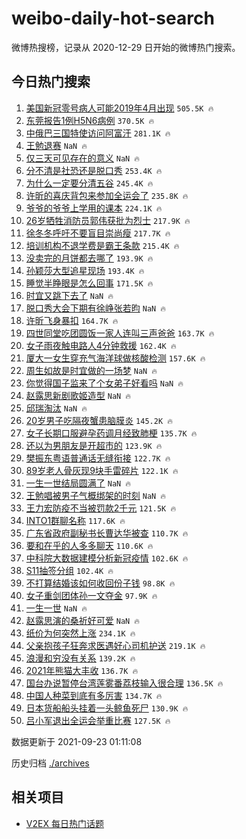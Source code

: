 # weibo-daily-hot-search

微博热搜榜，记录从 2020-12-29 日开始的微博热门搜索。

## 今日热门搜索

<!-- BEGIN -->

1. [美国新冠零号病人可能2019年4月出现](https://s.weibo.com/weibo?q=%23%E7%BE%8E%E5%9B%BD%E6%96%B0%E5%86%A0%E9%9B%B6%E5%8F%B7%E7%97%85%E4%BA%BA%E5%8F%AF%E8%83%BD2019%E5%B9%B44%E6%9C%88%E5%87%BA%E7%8E%B0%23&Refer=top) `505.5K 🔥`
1. [东莞报告1例H5N6病例](https://s.weibo.com/weibo?q=%23%E4%B8%9C%E8%8E%9E%E6%8A%A5%E5%91%8A1%E4%BE%8BH5N6%E7%97%85%E4%BE%8B%23&Refer=top) `370.5K 🔥`
1. [中俄巴三国特使访问阿富汗](https://s.weibo.com/weibo?q=%23%E4%B8%AD%E4%BF%84%E5%B7%B4%E4%B8%89%E5%9B%BD%E7%89%B9%E4%BD%BF%E8%AE%BF%E9%97%AE%E9%98%BF%E5%AF%8C%E6%B1%97%23&Refer=top) `281.1K 🔥`
1. [王勉退赛](https://s.weibo.com/weibo?q=%23%E7%8E%8B%E5%8B%89%E9%80%80%E8%B5%9B%23&Refer=top) `NaN 🔥`
1. [仅三天可见存在的意义](https://s.weibo.com/weibo?q=%23%E4%BB%85%E4%B8%89%E5%A4%A9%E5%8F%AF%E8%A7%81%E5%AD%98%E5%9C%A8%E7%9A%84%E6%84%8F%E4%B9%89%23&Refer=top) `NaN 🔥`
1. [分不清是社恐还是脱口秀](https://s.weibo.com/weibo?q=%23%E5%88%86%E4%B8%8D%E6%B8%85%E6%98%AF%E7%A4%BE%E6%81%90%E8%BF%98%E6%98%AF%E8%84%B1%E5%8F%A3%E7%A7%80%23&Refer=top) `253.4K 🔥`
1. [为什么一定要分清五谷](https://s.weibo.com/weibo?q=%23%E4%B8%BA%E4%BB%80%E4%B9%88%E4%B8%80%E5%AE%9A%E8%A6%81%E5%88%86%E6%B8%85%E4%BA%94%E8%B0%B7%23&Refer=top) `245.4K 🔥`
1. [许昕的喜庆背包来参加全运会了](https://s.weibo.com/weibo?q=%23%E8%AE%B8%E6%98%95%E7%9A%84%E5%96%9C%E5%BA%86%E8%83%8C%E5%8C%85%E6%9D%A5%E5%8F%82%E5%8A%A0%E5%85%A8%E8%BF%90%E4%BC%9A%E4%BA%86%23&Refer=top) `235.8K 🔥`
1. [爷爷的爷爷上学用的课本](https://s.weibo.com/weibo?q=%23%E7%88%B7%E7%88%B7%E7%9A%84%E7%88%B7%E7%88%B7%E4%B8%8A%E5%AD%A6%E7%94%A8%E7%9A%84%E8%AF%BE%E6%9C%AC%23&Refer=top) `224.1K 🔥`
1. [26岁牺牲消防员郭伟获批为烈士](https://s.weibo.com/weibo?q=%2326%E5%B2%81%E7%89%BA%E7%89%B2%E6%B6%88%E9%98%B2%E5%91%98%E9%83%AD%E4%BC%9F%E8%8E%B7%E6%89%B9%E4%B8%BA%E7%83%88%E5%A3%AB%23&Refer=top) `217.9K 🔥`
1. [徐冬冬呼吁不要盲目崇尚瘦](https://s.weibo.com/weibo?q=%23%E5%BE%90%E5%86%AC%E5%86%AC%E5%91%BC%E5%90%81%E4%B8%8D%E8%A6%81%E7%9B%B2%E7%9B%AE%E5%B4%87%E5%B0%9A%E7%98%A6%23&Refer=top) `217.7K 🔥`
1. [培训机构不退学费是霸王条款](https://s.weibo.com/weibo?q=%23%E5%9F%B9%E8%AE%AD%E6%9C%BA%E6%9E%84%E4%B8%8D%E9%80%80%E5%AD%A6%E8%B4%B9%E6%98%AF%E9%9C%B8%E7%8E%8B%E6%9D%A1%E6%AC%BE%23&Refer=top) `215.4K 🔥`
1. [没卖完的月饼都去哪了](https://s.weibo.com/weibo?q=%23%E6%B2%A1%E5%8D%96%E5%AE%8C%E7%9A%84%E6%9C%88%E9%A5%BC%E9%83%BD%E5%8E%BB%E5%93%AA%E4%BA%86%23&Refer=top) `193.9K 🔥`
1. [孙颖莎大型追星现场](https://s.weibo.com/weibo?q=%23%E5%AD%99%E9%A2%96%E8%8E%8E%E5%A4%A7%E5%9E%8B%E8%BF%BD%E6%98%9F%E7%8E%B0%E5%9C%BA%23&Refer=top) `193.4K 🔥`
1. [睡觉半睁眼是怎么回事](https://s.weibo.com/weibo?q=%23%E7%9D%A1%E8%A7%89%E5%8D%8A%E7%9D%81%E7%9C%BC%E6%98%AF%E6%80%8E%E4%B9%88%E5%9B%9E%E4%BA%8B%23&Refer=top) `171.5K 🔥`
1. [时宜又跳下去了](https://s.weibo.com/weibo?q=%23%E6%97%B6%E5%AE%9C%E5%8F%88%E8%B7%B3%E4%B8%8B%E5%8E%BB%E4%BA%86%23&Refer=top) `NaN 🔥`
1. [脱口秀大会下期有徐峥张若昀](https://s.weibo.com/weibo?q=%23%E8%84%B1%E5%8F%A3%E7%A7%80%E5%A4%A7%E4%BC%9A%E4%B8%8B%E6%9C%9F%E6%9C%89%E5%BE%90%E5%B3%A5%E5%BC%A0%E8%8B%A5%E6%98%80%23&Refer=top) `NaN 🔥`
1. [许昕飞身暴扣](https://s.weibo.com/weibo?q=%23%E8%AE%B8%E6%98%95%E9%A3%9E%E8%BA%AB%E6%9A%B4%E6%89%A3%23&Refer=top) `164.7K 🔥`
1. [四世同堂吃团圆饭一家人连叫三声爸爸](https://s.weibo.com/weibo?q=%23%E5%9B%9B%E4%B8%96%E5%90%8C%E5%A0%82%E5%90%83%E5%9B%A2%E5%9C%86%E9%A5%AD%E4%B8%80%E5%AE%B6%E4%BA%BA%E8%BF%9E%E5%8F%AB%E4%B8%89%E5%A3%B0%E7%88%B8%E7%88%B8%23&Refer=top) `163.7K 🔥`
1. [女子雨夜触电路人4分钟救援](https://s.weibo.com/weibo?q=%23%E5%A5%B3%E5%AD%90%E9%9B%A8%E5%A4%9C%E8%A7%A6%E7%94%B5%E8%B7%AF%E4%BA%BA4%E5%88%86%E9%92%9F%E6%95%91%E6%8F%B4%23&Refer=top) `162.4K 🔥`
1. [厦大一女生穿充气海洋球做核酸检测](https://s.weibo.com/weibo?q=%23%E5%8E%A6%E5%A4%A7%E4%B8%80%E5%A5%B3%E7%94%9F%E7%A9%BF%E5%85%85%E6%B0%94%E6%B5%B7%E6%B4%8B%E7%90%83%E5%81%9A%E6%A0%B8%E9%85%B8%E6%A3%80%E6%B5%8B%23&Refer=top) `157.6K 🔥`
1. [周生如故是时宜做的一场梦](https://s.weibo.com/weibo?q=%23%E5%91%A8%E7%94%9F%E5%A6%82%E6%95%85%E6%98%AF%E6%97%B6%E5%AE%9C%E5%81%9A%E7%9A%84%E4%B8%80%E5%9C%BA%E6%A2%A6%23&Refer=top) `NaN 🔥`
1. [你觉得国子监来了个女弟子好看吗](https://s.weibo.com/weibo?q=%23%E4%BD%A0%E8%A7%89%E5%BE%97%E5%9B%BD%E5%AD%90%E7%9B%91%E6%9D%A5%E4%BA%86%E4%B8%AA%E5%A5%B3%E5%BC%9F%E5%AD%90%E5%A5%BD%E7%9C%8B%E5%90%97%23&Refer=top) `NaN 🔥`
1. [赵露思新剧歌姬造型](https://s.weibo.com/weibo?q=%23%E8%B5%B5%E9%9C%B2%E6%80%9D%E6%96%B0%E5%89%A7%E6%AD%8C%E5%A7%AC%E9%80%A0%E5%9E%8B%23&Refer=top) `NaN 🔥`
1. [邱瑞淘汰](https://s.weibo.com/weibo?q=%E9%82%B1%E7%91%9E%E6%B7%98%E6%B1%B0&Refer=top) `NaN 🔥`
1. [20岁男子吃隔夜蟹患脑膜炎](https://s.weibo.com/weibo?q=%2320%E5%B2%81%E7%94%B7%E5%AD%90%E5%90%83%E9%9A%94%E5%A4%9C%E8%9F%B9%E6%82%A3%E8%84%91%E8%86%9C%E7%82%8E%23&Refer=top) `145.2K 🔥`
1. [女子长期口服避孕药调月经致肺梗](https://s.weibo.com/weibo?q=%23%E5%A5%B3%E5%AD%90%E9%95%BF%E6%9C%9F%E5%8F%A3%E6%9C%8D%E9%81%BF%E5%AD%95%E8%8D%AF%E8%B0%83%E6%9C%88%E7%BB%8F%E8%87%B4%E8%82%BA%E6%A2%97%23&Refer=top) `135.7K 🔥`
1. [还以为男朋友是开超市的](https://s.weibo.com/weibo?q=%23%E8%BF%98%E4%BB%A5%E4%B8%BA%E7%94%B7%E6%9C%8B%E5%8F%8B%E6%98%AF%E5%BC%80%E8%B6%85%E5%B8%82%E7%9A%84%23&Refer=top) `123.9K 🔥`
1. [樊振东粤语普通话无缝衔接](https://s.weibo.com/weibo?q=%23%E6%A8%8A%E6%8C%AF%E4%B8%9C%E7%B2%A4%E8%AF%AD%E6%99%AE%E9%80%9A%E8%AF%9D%E6%97%A0%E7%BC%9D%E8%A1%94%E6%8E%A5%23&Refer=top) `122.7K 🔥`
1. [89岁老人骨灰现9块手雷碎片](https://s.weibo.com/weibo?q=%2389%E5%B2%81%E8%80%81%E4%BA%BA%E9%AA%A8%E7%81%B0%E7%8E%B09%E5%9D%97%E6%89%8B%E9%9B%B7%E7%A2%8E%E7%89%87%23&Refer=top) `122.1K 🔥`
1. [一生一世结局圆满了](https://s.weibo.com/weibo?q=%23%E4%B8%80%E7%94%9F%E4%B8%80%E4%B8%96%E7%BB%93%E5%B1%80%E5%9C%86%E6%BB%A1%E4%BA%86%23&Refer=top) `NaN 🔥`
1. [王勉唱被男子气概绑架的时刻](https://s.weibo.com/weibo?q=%23%E7%8E%8B%E5%8B%89%E5%94%B1%E8%A2%AB%E7%94%B7%E5%AD%90%E6%B0%94%E6%A6%82%E7%BB%91%E6%9E%B6%E7%9A%84%E6%97%B6%E5%88%BB%23&Refer=top) `NaN 🔥`
1. [王力宏防疫不当被罚款2千元](https://s.weibo.com/weibo?q=%23%E7%8E%8B%E5%8A%9B%E5%AE%8F%E9%98%B2%E7%96%AB%E4%B8%8D%E5%BD%93%E8%A2%AB%E7%BD%9A%E6%AC%BE2%E5%8D%83%E5%85%83%23&Refer=top) `121.5K 🔥`
1. [INTO1群聊名称](https://s.weibo.com/weibo?q=%23INTO1%E7%BE%A4%E8%81%8A%E5%90%8D%E7%A7%B0%23&Refer=top) `117.6K 🔥`
1. [广东省政府副秘书长曹达华被查](https://s.weibo.com/weibo?q=%23%E5%B9%BF%E4%B8%9C%E7%9C%81%E6%94%BF%E5%BA%9C%E5%89%AF%E7%A7%98%E4%B9%A6%E9%95%BF%E6%9B%B9%E8%BE%BE%E5%8D%8E%E8%A2%AB%E6%9F%A5%23&Refer=top) `110.7K 🔥`
1. [要和在乎的人多多聊天](https://s.weibo.com/weibo?q=%23%E8%A6%81%E5%92%8C%E5%9C%A8%E4%B9%8E%E7%9A%84%E4%BA%BA%E5%A4%9A%E5%A4%9A%E8%81%8A%E5%A4%A9%23&Refer=top) `110.6K 🔥`
1. [中科院大数据建模分析新冠疫情](https://s.weibo.com/weibo?q=%E4%B8%AD%E7%A7%91%E9%99%A2%E5%A4%A7%E6%95%B0%E6%8D%AE%E5%BB%BA%E6%A8%A1%E5%88%86%E6%9E%90%E6%96%B0%E5%86%A0%E7%96%AB%E6%83%85&Refer=top) `102.6K 🔥`
1. [S11抽签分组](https://s.weibo.com/weibo?q=%23S11%E6%8A%BD%E7%AD%BE%E5%88%86%E7%BB%84%23&Refer=top) `102.4K 🔥`
1. [不打算结婚该如何收回份子钱](https://s.weibo.com/weibo?q=%23%E4%B8%8D%E6%89%93%E7%AE%97%E7%BB%93%E5%A9%9A%E8%AF%A5%E5%A6%82%E4%BD%95%E6%94%B6%E5%9B%9E%E4%BB%BD%E5%AD%90%E9%92%B1%23&Refer=top) `98.8K 🔥`
1. [女子重剑团体孙一文夺金](https://s.weibo.com/weibo?q=%23%E5%A5%B3%E5%AD%90%E9%87%8D%E5%89%91%E5%9B%A2%E4%BD%93%E5%AD%99%E4%B8%80%E6%96%87%E5%A4%BA%E9%87%91%23&Refer=top) `97.9K 🔥`
1. [一生一世](https://s.weibo.com/weibo?q=%E4%B8%80%E7%94%9F%E4%B8%80%E4%B8%96&Refer=top) `NaN 🔥`
1. [赵露思演的桑祈好可爱](https://s.weibo.com/weibo?q=%23%E8%B5%B5%E9%9C%B2%E6%80%9D%E6%BC%94%E7%9A%84%E6%A1%91%E7%A5%88%E5%A5%BD%E5%8F%AF%E7%88%B1%23&Refer=top) `NaN 🔥`
1. [纸价为何突然上涨](https://s.weibo.com/weibo?q=%23%E7%BA%B8%E4%BB%B7%E4%B8%BA%E4%BD%95%E7%AA%81%E7%84%B6%E4%B8%8A%E6%B6%A8%23&Refer=top) `234.1K 🔥`
1. [父亲抱孩子狂奔求医遇好心司机护送](https://s.weibo.com/weibo?q=%23%E7%88%B6%E4%BA%B2%E6%8A%B1%E5%AD%A9%E5%AD%90%E7%8B%82%E5%A5%94%E6%B1%82%E5%8C%BB%E9%81%87%E5%A5%BD%E5%BF%83%E5%8F%B8%E6%9C%BA%E6%8A%A4%E9%80%81%23&Refer=top) `219.1K 🔥`
1. [浪漫和穷没有关系](https://s.weibo.com/weibo?q=%23%E6%B5%AA%E6%BC%AB%E5%92%8C%E7%A9%B7%E6%B2%A1%E6%9C%89%E5%85%B3%E7%B3%BB%23&Refer=top) `139.2K 🔥`
1. [2021年熊猫大丰收](https://s.weibo.com/weibo?q=%232021%E5%B9%B4%E7%86%8A%E7%8C%AB%E5%A4%A7%E4%B8%B0%E6%94%B6%23&Refer=top) `136.7K 🔥`
1. [国台办说暂停台湾莲雾番荔枝输入很合理](https://s.weibo.com/weibo?q=%23%E5%9B%BD%E5%8F%B0%E5%8A%9E%E8%AF%B4%E6%9A%82%E5%81%9C%E5%8F%B0%E6%B9%BE%E8%8E%B2%E9%9B%BE%E7%95%AA%E8%8D%94%E6%9E%9D%E8%BE%93%E5%85%A5%E5%BE%88%E5%90%88%E7%90%86%23&Refer=top) `136.5K 🔥`
1. [中国人种菜到底有多厉害](https://s.weibo.com/weibo?q=%23%E4%B8%AD%E5%9B%BD%E4%BA%BA%E7%A7%8D%E8%8F%9C%E5%88%B0%E5%BA%95%E6%9C%89%E5%A4%9A%E5%8E%89%E5%AE%B3%23&Refer=top) `134.7K 🔥`
1. [日本货船船头挂着一头鲸鱼死尸](https://s.weibo.com/weibo?q=%23%E6%97%A5%E6%9C%AC%E8%B4%A7%E8%88%B9%E8%88%B9%E5%A4%B4%E6%8C%82%E7%9D%80%E4%B8%80%E5%A4%B4%E9%B2%B8%E9%B1%BC%E6%AD%BB%E5%B0%B8%23&Refer=top) `130.9K 🔥`
1. [吕小军退出全运会举重比赛](https://s.weibo.com/weibo?q=%23%E5%90%95%E5%B0%8F%E5%86%9B%E9%80%80%E5%87%BA%E5%85%A8%E8%BF%90%E4%BC%9A%E4%B8%BE%E9%87%8D%E6%AF%94%E8%B5%9B%23&Refer=top) `127.5K 🔥`

数据更新于 2021-09-23 01:11:08

<!-- END -->

历史归档 [./archives](./archives)

## 相关项目

- [V2EX 每日热门话题](https://github.com/boojack/v2ex-daily-hot-topic)

